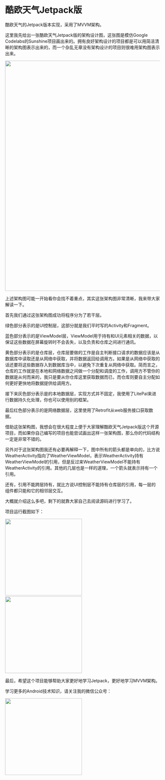 # 酷欧天气Jetpack版
酷欧天气的Jetpack版本实现，采用了MVVM架构。

这里我先给出一张酷欧天气Jetpack版的架构设计图，这张图是模仿Google Codelabs的Sunshine项目画出来的。拥有良好架构设计的项目都是可以用简洁清晰的架构图表示出来的，而一个杂乱无章没有架构设计的项目则很难用架构图表示出来。

<img src="https://raw.githubusercontent.com/guolindev/coolweatherjetpack/master/images/architecture.png" width="750" />

上述架构图可能一开始看你会找不着重点，其实这张架构图非常清晰，我来带大家解读一下。

首先我们通过这张架构图成功将程序分为了若干层。

绿色部分表示的是UI控制层，这部分就是我们平时写的Activity和Fragment。

蓝色部分表示的是ViewModel层，ViewModel用于持有和UI元素相关的数据，以保证这些数据在屏幕旋转时不会丢失，以及负责和仓库之间进行通讯。

黄色部分表示的是仓库层，仓库层要做的工作是自主判断接口请求的数据应该是从数据库中读取还是从网络中获取，并将数据返回给调用方。如果是从网络中获取的话还要将这些数据存入到数据库当中，以避免下次重复从网络中获取。简而言之，仓库的工作就是在本地和网络数据之间做一个分配和调度的工作，调用方不管你的数据是从何而来的，我只是要从你仓库这里获取数据而已，而仓库则要自主分配如何更好更快地将数据提供给调用方。

接下来灰色部分表示是的本地数据层，实现方式并不固定，我使用了LitePal来进行数据持久化处理，你也可以使用别的框架。

最后红色部分表示的是网络数据层，这里使用了Retrofit从web服务接口获取数据。

借助这张架构图，我想会在很大程度上便于大家理解酷欧天气Jetpack版这个开源项目，而如果你自己编写的项目也能尝试画出这样一张架构图，那么你的代码结构一定是非常不错的。

另外对于这张架构图我还有必要再解释一下，图中所有的箭头都是单向的，比方说WeatherActivity指向了WeatherViewModel，表示WeatherActivity持有WeatherViewModel的引用，但是反过来WeatherViewModel不能持有WeatherActivity的引用。其他的几层也是一样的道理，一个箭头就表示持有一个引用。

还有，引用不能跨层持有，就比方说UI控制层不能持有仓库层的引用，每一层的组件都只能和它的相邻层交互。

大概就介绍这么多吧，剩下的就靠大家自己去阅读源码进行学习了。

项目运行截图如下：

<img src="https://raw.githubusercontent.com/guolindev/coolweatherjetpack/master/images/Screenshot_1.png" width="250" />&nbsp;&nbsp;&nbsp;&nbsp; &nbsp;&nbsp;&nbsp;&nbsp; &nbsp;&nbsp;<img src="https://raw.githubusercontent.com/guolindev/coolweatherjetpack/master/images/Screenshot_2.png" width="250" />

最后，希望这个项目能够帮助大家更好地学习Jetpack，更好地学习MVVM架构。

学习更多的Android技术知识，请关注我的微信公众号：

<img src="https://raw.githubusercontent.com/guolindev/booksource/master/qrcode.jpg" width="250" />
